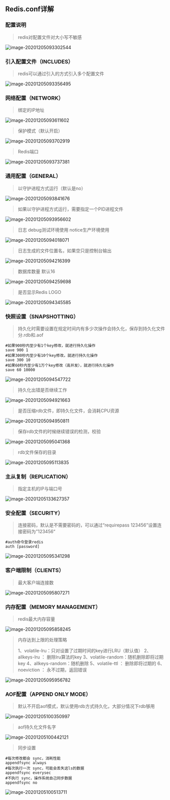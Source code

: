 ## Redis.conf详解

### 配置说明

> redis对配置文件对大小写不敏感

![image-20201205093302544](./images/image-20201205093302544.png)

### 引入配置文件（INCLUDES）

> redis可以通过引入的方式引入多个配置文件

![image-20201205093356495](./images/image-20201205093356495.png)

### 网络配置（NETWORK）

> 绑定的IP地址

![image-20201205093611602](./images/image-20201205093611602.png)

> 保护模式（默认开启）

![image-20201205093702919](./images/image-20201205093702919.png)

> Redis端口

![image-20201205093737381](./images/image-20201205093737381.png)

### 通用配置（GENERAL）

> 以守护进程方式运行（默认是no）

![image-20201205093841676](./images/image-20201205093841676.png)

> 如果以守护进程方式运行，需要指定一个PID进程文件

![image-20201205093956602](./images/image-20201205093956602.png)

> 日志 debug测试环境使用 notice生产环境使用

![image-20201205094018071](./images/image-20201205094018071.png)

> 日志生成的文件位置名，如果空只是控制台输出

![image-20201205094216399](./images/image-20201205094216399.png)

> 数据库数量 默认16

![image-20201205094259698](./images/image-20201205094259698.png)

> 是否显示Redis LOGO

![image-20201205094345585](./images/image-20201205094345585.png)

### 快照设置（SNAPSHOTTING）

> 持久化时需要设置在规定时间内有多少次操作会持久化，保存到持久化文件分.rdb和.aof

~~~shell
#如果900秒内至少有1个key修改，就进行持久化操作
save 900 1 
#如果300秒内至少有10个key修改，就进行持久化操作
save 300 10 
#如果60秒内至少有1万个key修改（高并发），就进行持久化操作
save 60 10000 
~~~

![image-20201205094547722](./images/image-20201205094547722.png)

> 持久化出错是否继续工作

![image-20201205094921663](./images/image-20201205094921663.png)

> 是否压缩rdb文件，即持久化文件，会消耗CPU资源

![image-20201205094950811](./images/image-20201205094950811.png)

> 保存rdb文件的时候继续错误的检测，校验

![image-20201205095041368](./images/image-20201205095041368.png)

> rdb文件保存的目录

![image-20201205095113835](./images/image-20201205095113835.png)

### 主从复制（REPLICATION）

> 指定主机的IP与端口号

![image-20201205133627357](./images/image-20201205133627357.png)

### 安全配置（SECURITY）

> 连接密码，默认是不需要密码的，可以通过“requirepass 123456”设置连接密码为”123456“

~~~shell
#auth命令登录redis
auth [password]
~~~

![image-20201205095341298](./images/image-20201205095341298.png)

### 客户端限制（CLIENTS）

> 最大客户端连接数

![image-20201205095807271](./images/image-20201205095807271.png)

### 内存配置（MEMORY MANAGEMENT）

> redis最大内存容量

![image-20201205095858245](./images/image-20201205095858245.png)

> 内存达到上限的处理策略
>
> 1、volatile-lru：只对设置了过期时间的key进行LRU（默认值）
> 2、allkeys-lru ： 删除lru算法的key
> 3、volatile-random：随机删除即将过期key
> 4、allkeys-random：随机删除
> 5、volatile-ttl ： 删除即将过期的
> 6、noeviction ： 永不过期，返回错误

![image-20201205095956782](./images/image-20201205095956782.png)

### AOF配置（APPEND ONLY MODE）

> 默认不开启aof模式，默认使用rdb方式持久化，大部分情况下rdb够用

![image-20201205100350997](./images/image-20201205100350997.png)

> aof持久化文件名字

![image-20201205100442121](./images/image-20201205100442121.png)

> 同步设置

~~~shell
#每次修改都会 sync，消耗性能
appendfsync always 
#每次执行一次 sync，可能会丢失这ls的数据
appendfsync everysec
#不执行 sync，操作系统自己同步数据
appendfsync no
~~~

![image-20201205100513711](./images/image-20201205100513711.png)